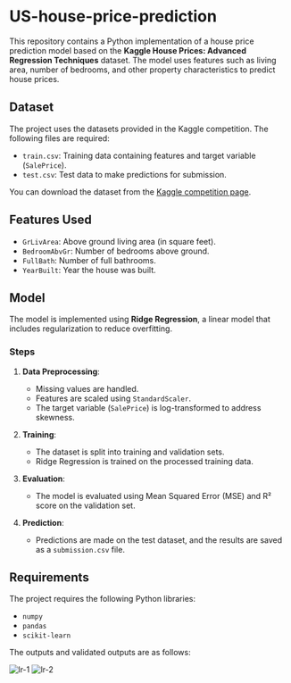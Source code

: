 # US-house-price-prediction

This repository contains a Python implementation of a house price prediction model based on the **Kaggle House Prices: Advanced Regression Techniques** dataset. The model uses features such as living area, number of bedrooms, and other property characteristics to predict house prices.

## Dataset

The project uses the datasets provided in the Kaggle competition. The following files are required:
- `train.csv`: Training data containing features and target variable (`SalePrice`).
- `test.csv`: Test data to make predictions for submission.

You can download the dataset from the [Kaggle competition page](https://www.kaggle.com/c/house-prices-advanced-regression-techniques).

## Features Used

- `GrLivArea`: Above ground living area (in square feet).
- `BedroomAbvGr`: Number of bedrooms above ground.
- `FullBath`: Number of full bathrooms.
- `YearBuilt`: Year the house was built.

## Model

The model is implemented using **Ridge Regression**, a linear model that includes regularization to reduce overfitting.

### Steps

1. **Data Preprocessing**:
   - Missing values are handled.
   - Features are scaled using `StandardScaler`.
   - The target variable (`SalePrice`) is log-transformed to address skewness.

2. **Training**:
   - The dataset is split into training and validation sets.
   - Ridge Regression is trained on the processed training data.

3. **Evaluation**:
   - The model is evaluated using Mean Squared Error (MSE) and R² score on the validation set.

4. **Prediction**:
   - Predictions are made on the test dataset, and the results are saved as a `submission.csv` file.

## Requirements

The project requires the following Python libraries:
- `numpy`
- `pandas`
- `scikit-learn`
  
The outputs and validated outputs are as follows:

![lr-1](https://github.com/user-attachments/assets/b30691cd-b3d2-4821-9ffb-d70231693835)
![lr-2](https://github.com/user-attachments/assets/3b58c103-d899-4460-bb54-0707a3319f6b)

